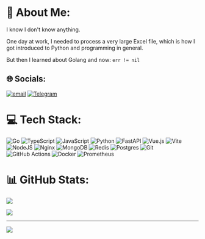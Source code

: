 <!--
**EvansTrein/EvansTrein** is a ✨ _special_ ✨ repository because its `README.md` (this file) appears on your GitHub profile.

Here are some ideas to get you started:

- 🔭 I’m currently working on ...
- 🌱 I’m currently learning ...
- 👯 I’m looking to collaborate on ...
- 🤔 I’m looking for help with ...
- 💬 Ask me about ...
- 📫 How to reach me: ...
- 😄 Pronouns: ...
- ⚡ Fun fact: ...
-->
# 💫 About Me:

I know I don't know anything.<br>

One day at work, I needed to process a very large Excel file, which is how I got introduced to Python and programming in general. 

But then I learned about Golang and now: `err != nil`

## 🌐 Socials:

[![email](https://img.shields.io/badge/Email-D14836?logo=gmail&logoColor=white)](mailto:evanstrein@icloud.com)
[![Telegram](https://img.shields.io/badge/Telegram-2CA5E0?logo=telegram&logoColor=white)](https://t.me/Evans_Trein)

# 💻 Tech Stack:

![Go](https://img.shields.io/badge/go-%2300ADD8.svg?style=for-the-badge&logo=go&logoColor=white) ![TypeScript](https://img.shields.io/badge/typescript-%23007ACC.svg?style=for-the-badge&logo=typescript&logoColor=white) ![JavaScript](https://img.shields.io/badge/javascript-%23323330.svg?style=for-the-badge&logo=javascript&logoColor=%23F7DF1E) ![Python](https://img.shields.io/badge/python-3670A0?style=for-the-badge&logo=python&logoColor=ffdd54) ![FastAPI](https://img.shields.io/badge/FastAPI-005571?style=for-the-badge&logo=fastapi) ![Vue.js](https://img.shields.io/badge/vue.js-%2335495e.svg?style=for-the-badge&logo=vuedotjs&logoColor=%234FC08D) ![Vite](https://img.shields.io/badge/vite-%23646CFF.svg?style=for-the-badge&logo=vite&logoColor=white) ![NodeJS](https://img.shields.io/badge/node.js-6DA55F?style=for-the-badge&logo=node.js&logoColor=white) ![Nginx](https://img.shields.io/badge/nginx-%23009639.svg?style=for-the-badge&logo=nginx&logoColor=white) ![MongoDB](https://img.shields.io/badge/MongoDB-%234ea94b.svg?style=for-the-badge&logo=mongodb&logoColor=white) ![Redis](https://img.shields.io/badge/redis-%23DD0031.svg?style=for-the-badge&logo=redis&logoColor=white) ![Postgres](https://img.shields.io/badge/postgres-%23316192.svg?style=for-the-badge&logo=postgresql&logoColor=white) ![Git](https://img.shields.io/badge/git-%23F05033.svg?style=for-the-badge&logo=git&logoColor=white) ![GitHub Actions](https://img.shields.io/badge/github%20actions-%232671E5.svg?style=for-the-badge&logo=githubactions&logoColor=white) ![Docker](https://img.shields.io/badge/docker-%230db7ed.svg?style=for-the-badge&logo=docker&logoColor=white) ![Prometheus](https://img.shields.io/badge/Prometheus-E6522C?style=for-the-badge&logo=Prometheus&logoColor=white)

# 📊 GitHub Stats:

<!-- ![](https://github-readme-stats.vercel.app/api?username=EvansTrein&theme=dark&hide_border=false&include_all_commits=false&count_private=false)<br/> -->
![](https://github-readme-stats.vercel.app/api/top-langs/?username=EvansTrein&theme=dark&hide_border=false&include_all_commits=false&count_private=false&layout=compact)<br/>

![](https://nirzak-streak-stats.vercel.app/?user=EvansTrein&theme=dark&hide_border=false)

---

[![](https://visitcount.itsvg.in/api?id=EvansTrein&icon=0&color=0)](https://visitcount.itsvg.in)

<!-- Proudly created with GPRM ( https://gprm.itsvg.in ) -->

